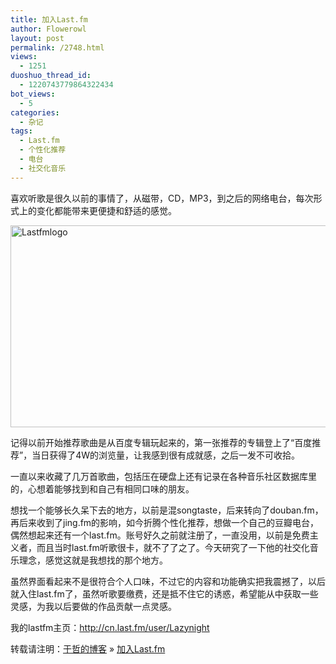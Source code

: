 ```yaml
---
title: 加入Last.fm
author: Flowerowl
layout: post
permalink: /2748.html
views:
  - 1251
duoshuo_thread_id:
  - 1220743779864322434
bot_views:
  - 5
categories:
  - 杂记
tags:
  - Last.fm
  - 个性化推荐
  - 电台
  - 社交化音乐
---
```

喜欢听歌是很久以前的事情了，从磁带，CD，MP3，到之后的网络电台，每次形式上的变化都能带来更便捷和舒适的感觉。

<img style="display: block; margin-left: auto; margin-right: auto;" title="lastfmlogo.png" src="http://lazynight.me/wp-content/uploads/2012/12/lastfmlogo.png" alt="Lastfmlogo" width="600" height="323" border="0" />

记得以前开始推荐歌曲是从百度专辑玩起来的，第一张推荐的专辑登上了“百度推荐”，当日获得了4W的浏览量，让我感到很有成就感，之后一发不可收拾。

一直以来收藏了几万首歌曲，包括压在硬盘上还有记录在各种音乐社区数据库里的，心想着能够找到和自己有相同口味的朋友。

想找一个能够长久呆下去的地方，以前是混songtaste，后来转向了douban.fm，再后来收到了jing.fm的影响，如今折腾个性化推荐，想做一个自己的豆瓣电台，偶然想起来还有一个last.fm。账号好久之前就注册了，一直没用，以前是免费主义者，而且当时last.fm听歌很卡，就不了了之了。今天研究了一下他的社交化音乐理念，感觉这就是我想找的那个地方。

虽然界面看起来不是很符合个人口味，不过它的内容和功能确实把我震撼了，以后就入住last.fm了，虽然听歌要缴费，还是抵不住它的诱惑，希望能从中获取一些灵感，为我以后要做的作品贡献一点灵感。

我的lastfm主页：http://cn.last.fm/user/Lazynight

转载请注明：[于哲的博客][1] &raquo; [加入Last.fm][2]

 [1]: http://lazynight.me
 [2]: http://lazynight.me/2748.html